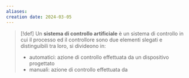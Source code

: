 ```yaml
---
aliases: 
creation date: 2024-03-05
---
```


>[!def]
>Un **sistema di controllo artificiale** è un sistema di controllo in cui il processo ed il controllore sono due elementi slegati e distinguibili tra loro, si divideono in:
>- automatici: azione di controllo effettuata da un dispositivo progettato
>- manuali: azione di controllo effettuata da 
